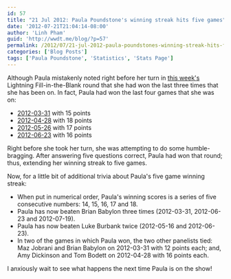 ```yaml
---
id: 57
title: "21 Jul 2012: Paula Poundstone's winning streak hits five games"
date: '2012-07-21T21:04:14-08:00'
author: 'Linh Pham'
guid: 'http://wwdt.me/blog/?p=57'
permalink: /2012/07/21-jul-2012-paula-poundstones-winning-streak-hits-five-games/
categories: ['Blog Posts']
tags: ['Paula Poundstone', 'Statistics', 'Stats Page']
---
```


Although Paula mistakenly noted right before her turn in [this week's](https://stats.wwdt.me/shows/2012/7/19) Lightning Fill-in-the-Blank round that she had won the last three times that she has been on. In fact, Paula had won the last four games that she was on:

* [2012-03-31](https://stats.wwdt.me/shows/2012/3/31) with 15 points
* [2012-04-28](https://stats.wwdt.me/shows/2012/4/28) with 18 points
* [2012-05-26](https://stats.wwdt.me/shows/2012/5/26) with 17 points
* [2012-06-23](https://stats.wwdt.me/shows/2012/6/23) with 16 points

Right before she took her turn, she was attempting to do some humble-bragging. After answering five questions correct, Paula had won that round; thus, extending her winning streak to five games.

Now, for a little bit of additional trivia about Paula's five game winning streak:

* When put in numerical order, Paula's winning scores is a series of five consecutive numbers: 14, 15, 16, 17 and 18.
* Paula has now beaten Brian Babylon three times (2012-03-31, 2012-06-23 and 2012-07-19).
* Paula has now beaten Luke Burbank twice (2012-05-16 and 2012-06-23).
* In two of the games in which Paula won, the two other panelists tied: Maz Jobrani and Brian Babylon on 2012-03-31 with 12 points each; and, Amy Dickinson and Tom Bodett on 2012-04-28 with 16 points each.

I anxiously wait to see what happens the next time Paula is on the show!
